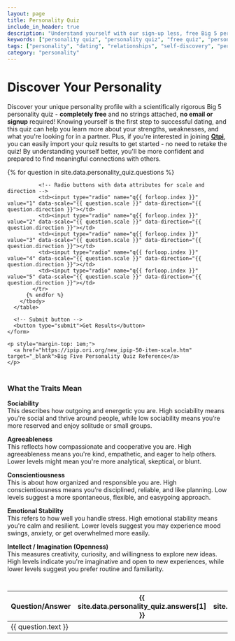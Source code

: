 ```yaml
---
layout: page
title: Personality Quiz
include_in_header: true
description: "Understand yourself with our sign-up less, free Big 5 personality test. Discover your personality and optionally import your results into Qtpi!"
keywords: ["personality quiz", "personality quiz", "free quiz", "personality type", "self-discovery"]
tags: ["personality", "dating", "relationships", "self-discovery", "personality quiz", "compatibility", "online dating", "self-awareness", "personal growth"]
category: "personality"
---
```


# Discover Your Personality
Discover your unique personality profile with a scientifically rigorous Big 5 personality quiz - **completely free** and no strings attached, **no email or signup** required! Knowing yourself is the first step to successful dating, and this quiz can help you learn more about your strengths, weaknesses, and what you're looking for in a partner. Plus, if you're interested in joining [**Qtpi**](https://qtpi.app), you can easily import your quiz results to get started - no need to retake the quiz! By understanding yourself better, you'll be more confident and prepared to find meaningful connections with others.

<script src="{{ '/assets/js/personality_quiz.js' | relative_url }}"></script>

<div id="quiz-container">
  <!-- <h2>Discover Your Personality Pie</h2> -->
  <div id="quiz">
    <form id="quiz-form">
      <!-- Table for the quiz -->
      <table>
        <thead>
          <tr>
            <th>Question/Answer</th>
            <th>{{ site.data.personality_quiz.answers[1] }}</th>
            <th>{{ site.data.personality_quiz.answers[2] }}</th>
            <th>{{ site.data.personality_quiz.answers[3] }}</th>
            <th>{{ site.data.personality_quiz.answers[4] }}</th>
            <th>{{ site.data.personality_quiz.answers[5] }}</th>
          </tr>
        </thead>
        <tbody>
          {% for question in site.data.personality_quiz.questions %}
            <tr>
              <!-- Question Text -->
              <td>{{ question.text }}</td>

              <!-- Radio buttons with data attributes for scale and direction -->
              <td><input type="radio" name="q{{ forloop.index }}" value="1" data-scale="{{ question.scale }}" data-direction="{{ question.direction }}"></td>
              <td><input type="radio" name="q{{ forloop.index }}" value="2" data-scale="{{ question.scale }}" data-direction="{{ question.direction }}"></td>
              <td><input type="radio" name="q{{ forloop.index }}" value="3" data-scale="{{ question.scale }}" data-direction="{{ question.direction }}"></td>
              <td><input type="radio" name="q{{ forloop.index }}" value="4" data-scale="{{ question.scale }}" data-direction="{{ question.direction }}"></td>
              <td><input type="radio" name="q{{ forloop.index }}" value="5" data-scale="{{ question.scale }}" data-direction="{{ question.direction }}"></td>
            </tr>
          {% endfor %}
        </tbody>
      </table>

      <!-- Submit button -->
      <button type="submit">Get Results</button>
    </form>

    <p style="margin-top: 1em;">
      <a href="https://ipip.ori.org/new_ipip-50-item-scale.htm" target="_blank">Big Five Personality Quiz Reference</a>
    </p>
  </div>
</div>

<!-- Trait Explanations -->
<div style="margin-top: 3em;">
  <h3>What the Traits Mean</h3>

  <p><strong>Sociability</strong><br>
  This describes how outgoing and energetic you are. High sociability means you're social and thrive around people, while low sociability means you’re more reserved and enjoy solitude or small groups.</p>

  <p><strong>Agreeableness</strong><br>
  This reflects how compassionate and cooperative you are. High agreeableness means you're kind, empathetic, and eager to help others. Lower levels might mean you're more analytical, skeptical, or blunt.</p>

  <p><strong>Conscientiousness</strong><br>
  This is about how organized and responsible you are. High conscientiousness means you’re disciplined, reliable, and like planning. Low levels suggest a more spontaneous, flexible, and easygoing approach.</p>

  <p><strong>Emotional Stability</strong><br>
  This refers to how well you handle stress. High emotional stability means you're calm and resilient. Lower levels suggest you may experience mood swings, anxiety, or get overwhelmed more easily.</p>

  <p><strong>Intellect / Imagination (Openness)</strong><br>
  This measures creativity, curiosity, and willingness to explore new ideas. High levels indicate you're imaginative and open to new experiences, while lower levels suggest you prefer routine and familiarity.</p>
</div>

<!-- Results will be shown here at the very bottom -->
<div id="result" style="margin-top: 3em;"></div>
